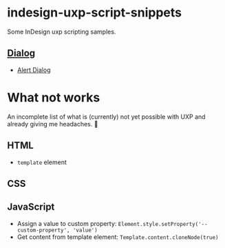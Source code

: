 # indesign-uxp-script-snippets
Some InDesign uxp scripting samples.

## [Dialog](https://github.com/RolandDreger/indesign-uxp-script-snippets/tree/main/Dialog)
- [Alert Dialog](https://github.com/RolandDreger/indesign-uxp-script-snippets/blob/main/Dialog/alert.idjs)

# What not works
An incomplete list of what is (currently) not yet possible with UXP and already giving me headaches. 🤕
## HTML
- `template` element

## CSS

## JavaScript

- Assign a value to custom property: `Element.style.setProperty('--custom-property', 'value')`
- Get content from template element: `Template.content.cloneNode(true)`